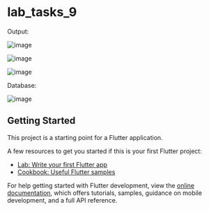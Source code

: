 # lab_tasks_9

Output:

![image](https://github.com/duaazehra43/Mad-tasks/assets/80267272/c595b36c-dfb6-4971-832c-2ab3a836ee7c)

![image](https://github.com/duaazehra43/Mad-tasks/assets/80267272/d1bbd564-3fda-4b80-96ec-f88379f48a5a)

![image](https://github.com/duaazehra43/Mad-tasks/assets/80267272/1d70f8ae-2c53-4bd4-a49b-c6fd31242145)

Database:

![image](https://github.com/duaazehra43/Mad-tasks/assets/80267272/58d840d4-670c-4b17-98fe-e2e9ed7339a3)


## Getting Started

This project is a starting point for a Flutter application.

A few resources to get you started if this is your first Flutter project:

- [Lab: Write your first Flutter app](https://docs.flutter.dev/get-started/codelab)
- [Cookbook: Useful Flutter samples](https://docs.flutter.dev/cookbook)

For help getting started with Flutter development, view the
[online documentation](https://docs.flutter.dev/), which offers tutorials,
samples, guidance on mobile development, and a full API reference.
